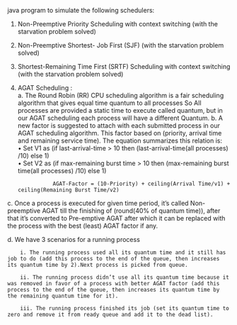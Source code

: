 java program to simulate the following schedulers: 
1. Non-Preemptive   Priority Scheduling with context switching (with the starvation problem solved) 
2. Non-Preemptive  Shortest- Job  First (SJF) (with the starvation problem solved)
3. Shortest-Remaining Time First (SRTF)  Scheduling with context switching (with the starvation 
problem solved)  
4. AGAT Scheduling :  
a. The Round Robin (RR) CPU scheduling algorithm is a fair scheduling algorithm that gives equal time 
quantum to all processes  So All processes are provided a static time to execute called quantum, but in our 
AGAT scheduling each process will have a different Quantum. 
b. A new factor is suggested to attach with each submitted process in our AGAT scheduling algorithm. 
This factor based on (priority, arrival time and remaining service time). The equation summarizes this 
relation is:  
        • Set V1 as (if last-arrival-time > 10 then (last-arrival-time(all processes) /10) else 1)                                                                             
        • Set V2 as (if max-remaining burst time > 10 then (max-remaining burst time(all processes) /10) else 1) 
             
             
             
                  
                  AGAT-Factor = (10-Priority) + ceiling(Arrival Time/v1) + ceiling(Remaining Burst Time/v2)  
 
 
c. Once a process is executed for given time period, it’s called Non-preemptive AGAT till the finishing of 
(round(40% of quantum time)), after that it’s converted to Pre-emptive AGAT after which it can be 
replaced with the process with the best (least) AGAT factor if any. 

d. We have 3 scenarios for a running process  

        i. The running process used all its quantum time and it still has job to do (add this process to the end of the queue, then increases its quantum time by 2).Next process is picked from queue. 

        ii. The running process didn’t use all its quantum time because it was removed in favor of a process with better AGAT factor (add this process to the end of the queue, then increases its quantum time by the remaining quantum time for it). 

        iii. The running process finished its job (set its quantum time to zero and remove it from ready queue and add it to the dead list).
